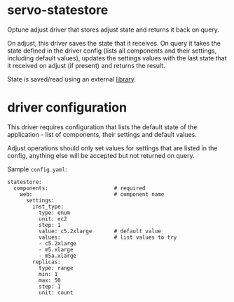 # servo-statestore
Optune adjust driver that stores adjust state and returns it back on query.

On adjust, this driver saves the state that it receives. On query it takes the state defined in the driver config (lists all components and their settings, including default values), updates the settings values with the last state that it received on adjust (if present) and returns the result.

State is saved/read using an external [library](https://github.com/opsani/servo/blob/master/state_store.py).


# driver configuration
This driver requires configuration that lists the default state of the application - list of components, their settings and default values.

Adjust operations should only set values for settings that are listed in the config, anything else will be accepted but not returned on query.



Sample `config.yaml`:

```
statestore:
  components:                     # required
    web:                          # component name
      settings:
        inst_type:
          type: enum
          unit: ec2
          step: 1
          value: c5.2xlarge       # default value
          values:                 # list values to try
          - c5.2xlarge
          - m5.xlarge
          - m5a.xlarge
        replicas:
          type: range
          min: 1
          max: 50
          step: 1
          unit: count

```
